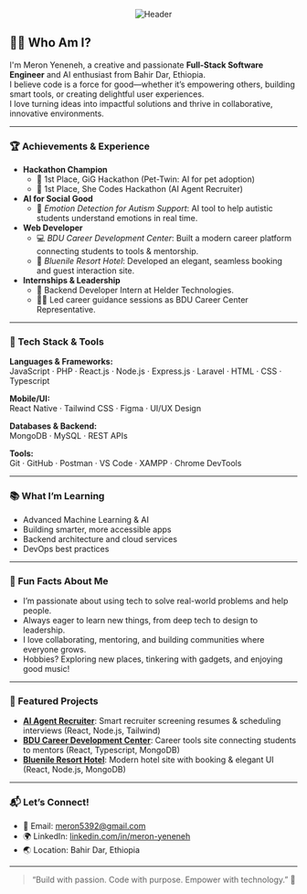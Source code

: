 <!-- Header Banner -->
<p align="center">
  <img 
    src="https://capsule-render.vercel.app/api?type=rounded&color=0:0B132B,100:3A506B&height=200&section=header&text=👋%20Hi!%20I'm%20Meron%20Yeneneh&fontSize=48&fontAlign=50&fontColor=ffffff&animation=fadeIn"
    alt="Header"
  />
</p>


## 👩‍💻 Who Am I?

I'm Meron Yeneneh, a creative and passionate **Full-Stack Software Engineer** and AI enthusiast from Bahir Dar, Ethiopia.  
I believe code is a force for good—whether it’s empowering others, building smart tools, or creating delightful user experiences.  
I love turning ideas into impactful solutions and thrive in collaborative, innovative environments.  

---

### 🏆 Achievements & Experience

- **Hackathon Champion**
  - 🥇 1st Place, GiG Hackathon (Pet-Twin: AI for pet adoption)
  - 🥇 1st Place, She Codes Hackathon (AI Agent Recruiter)
- **AI for Social Good**
  - 🤖 *Emotion Detection for Autism Support*: AI tool to help autistic students understand emotions in real time.
- **Web Developer**
  - 💻 *BDU Career Development Center*: Built a modern career platform connecting students to tools & mentorship.
  - 🏨 *Bluenile Resort Hotel*: Developed an elegant, seamless booking and guest interaction site.
- **Internships & Leadership**
  - 💼 Backend Developer Intern at Helder Technologies.
  - 🧑‍🏫 Led career guidance sessions as BDU Career Center Representative.

---

### 🚀 Tech Stack & Tools

**Languages & Frameworks:**  
JavaScript · PHP · React.js · Node.js · Express.js · Laravel · HTML · CSS · Typescript

**Mobile/UI:**  
React Native · Tailwind CSS · Figma · UI/UX Design

**Databases & Backend:**  
MongoDB · MySQL · REST APIs

**Tools:**  
Git · GitHub · Postman · VS Code · XAMPP · Chrome DevTools

---

### 📚 What I’m Learning

- Advanced Machine Learning & AI
- Building smarter, more accessible apps
- Backend architecture and cloud services
- DevOps best practices

---

### 🎉 Fun Facts About Me

- I’m passionate about using tech to solve real-world problems and help people.
- Always eager to learn new things, from deep tech to design to leadership.
- I love collaborating, mentoring, and building communities where everyone grows.
- Hobbies? Exploring new places, tinkering with gadgets, and enjoying good music!

---

### 🌟 Featured Projects


- **[AI Agent Recruiter](https://github.com/Meron16/AI-Agent-Recruiter)**: Smart recruiter screening resumes & scheduling interviews (React, Node.js, Tailwind)
- **[BDU Career Development Center](https://github.com/Meron16/dental-clinical-system)**: Career tools site connecting students to mentors (React, Typescript, MongoDB)
- **[Bluenile Resort Hotel](https://github.com/Meron16/Blue-Nile-Backened)**: Modern hotel site with booking & elegant UI (React, Node.js, MongoDB)

---

### 📬 Let’s Connect!

- 📧 Email: meron5392@gmail.com
- 🌍 LinkedIn: [linkedin.com/in/meron-yeneneh](https://linkedin.com/in/meron-yeneneh)
- 🌏 Location: Bahir Dar, Ethiopia

---

> “Build with passion. Code with purpose. Empower with technology.” 🚀



